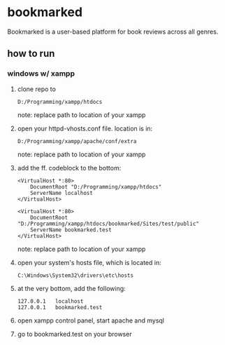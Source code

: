 # bookmarked
Bookmarked is a user-based platform for book reviews across all genres.

## how to run

### windows w/ xampp

1. clone repo to 

    ```
    D:/Programming/xampp/htdocs
    ```
    note: replace path to location of your xampp

2. open your httpd-vhosts.conf file. location is in:
        
    ```
    D:/Programming/xampp/apache/conf/extra
    ```

    note: replace path to location of your xampp

3. add the ff. codeblock to the bottom:

    ```
    <VirtualHost *:80>
        DocumentRoot "D:/Programming/xampp/htdocs"
        ServerName localhost
    </VirtualHost>

    <VirtualHost *:80>
        DocumentRoot "D:/Programming/xampp/htdocs/bookmarked/Sites/test/public"
        ServerName bookmarked.test
    </VirtualHost>
    ```

    note: replace path to location of your xampp

4. open your system's hosts file, which is located in:

    ```
    C:\Windows\System32\drivers\etc\hosts
    ```

5. at the very bottom, add the following: 

    ```
    127.0.0.1	localhost
    127.0.0.1	bookmarked.test
    ```

6. open xampp control panel, start apache and mysql

7. go to bookmarked.test on your browser